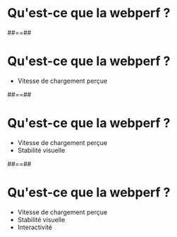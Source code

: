 <!-- .slide: class="two-column with-code" -->

# Qu'est-ce que la webperf ?

##==##

<!-- .slide: class="two-column with-code" -->

# Qu'est-ce que la webperf ?

- Vitesse de chargement perçue

##==##

<!-- .slide: class="two-column with-code" -->

# Qu'est-ce que la webperf ?

- Vitesse de chargement perçue
- Stabilité visuelle

##==##

<!-- .slide: class="two-column with-code" -->

# Qu'est-ce que la webperf ?

- Vitesse de chargement perçue
- Stabilité visuelle
- Interactivité

